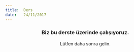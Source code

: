 ```yaml
---
title:  Ders
date:   24/11/2017
---
```


### <center>Biz bu derste üzerinde çalışıyoruz.</center>
<center>Lütfen daha sonra gelin.</center>